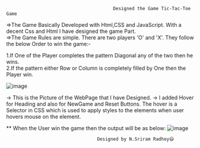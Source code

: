                                             Designed the Game Tic-Tac-Toe Game
=>The Game Basically Developed with Html,CSS and JavaScript. With a decent Css and Html I have designed the game Part.<br/>
=>The Game Rules are simple. There are two players 'O' and 'X'. They follow the below Order to win the game:-

1.If One of the Player completes the pattern Diagonal any of the two then he wins.<br/>
2.If the pattern either Row or Column is completely filled by One then the Player win.

![image](https://github.com/user-attachments/assets/23a9bfad-af8e-4b3e-b785-e57bbcc71153)

-> This is the Picture of the WebPage that I have Designed.
-> I added Hover for Heading and also for NewGame and Reset Buttons. The hover is a Selector in CSS which is used to apply styles to the elements when user hovers mouse on the element.

** When the User win the game then the output will be as below:
![image](https://github.com/user-attachments/assets/965b409d-39ae-40a9-981c-c26b101277ed)


                                      Designed by N.Sriram Radhey😃
